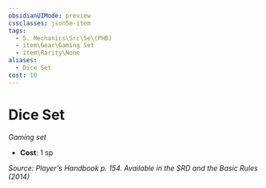 ```yaml
---
obsidianUIMode: preview
cssclasses: json5e-item
tags:
  - 5. Mechanics\Src\5e\(PHB)
  - item\Gear\Gaming Set
  - item\Rarity\None
aliases:
  - Dice Set
cost: 10
---
```

# Dice Set
*Gaming set*  

- **Cost**: 1 sp

*Source: Player's Handbook p. 154. Available in the <span title='Systems Reference Document (5.1)'>SRD</span> and the Basic Rules (2014)*
